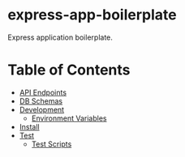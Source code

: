 # express-app-boilerplate

<!---your build status/ci svg here--->

Express application boilerplate.

 # Table of Contents

* [API Endpoints](doc/API_ENDPOINTS.md)
* [DB Schemas](doc/DB_SCHEMAS.md)
* [Development](doc/DEVELOPMENT.md)
  * [Environment Variables](doc/DEVELOPMENT.md#environment-variables)
* [Install](doc/INSTALL.md)
* [Test](doc/TEST.md)
  * [Test Scripts](doc/TEST.md#test-scripts)
